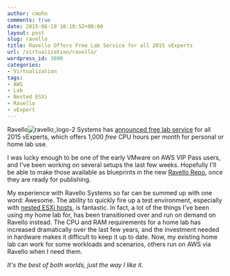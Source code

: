 ```yaml
---
author: cmohn
comments: true
date: 2015-06-19 10:10:52+00:00
layout: post
slug: ravello
title: Ravello Offers Free Lab Service for all 2015 vExperts
url: /virtualization/ravello/
wordpress_id: 3690
categories:
- Virtualization
tags:
- AWS
- Lab
- Nested ESXi
- Ravello
- vExpert
---
```


Ravello![ravello_logo-2](/img/ravello_logo-2-e1434699655395.png) Systems has [announced free lab service](http://www.ravellosystems.com/go/vexpert) for all 2015 vExperts, which offers 1,000 _free_ CPU hours per month for personal or home lab use.

I was lucky enough to be one of the early VMware on AWS VIP Pass users, and I've been working on several setups the last few weeks. Hopefully I'll be able to make those available as blueprints in the new [Ravello Repo](http://www.ravellosystems.com/repo), once they are ready for publishing.
<!--more-->

My experience with Ravello Systems so far can be summed up with one word: Awesome. The ability to quickly fire up a test environment, especially with [nested ESXi hosts](http://www.ravellosystems.com/technology/hvx), is fantastic. In fact, a lot of the things I've been using my home lab for, has been transitioned over and run on demand on Ravello instead. The CPU and RAM requirements for a home lab has increased dramatically over the last few years, and the investment needed in hardware makes it difficult to keep it up to date. Now, my existing home lab can work for some workloads and scenarios, others run on AWS via Ravello when I need them.

_It's the best of both worlds, just the way I like it._
